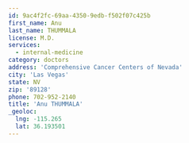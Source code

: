 ```yaml
---
id: 9ac4f2fc-69aa-4350-9edb-f502f07c425b
first_name: Anu
last_name: THUMMALA
license: M.D.
services:
  - internal-medicine
category: doctors
address: 'Comprehensive Cancer Centers of Nevada'
city: 'Las Vegas'
state: NV
zip: '89128'
phone: 702-952-2140
title: 'Anu THUMMALA'
_geoloc:
  lng: -115.265
  lat: 36.193501
---
```

